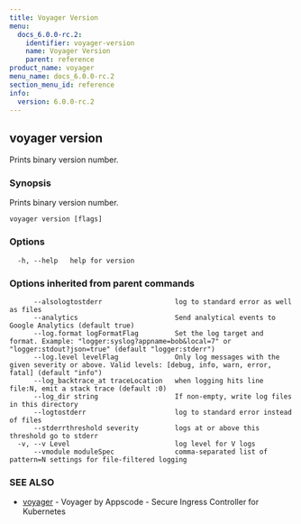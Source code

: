 ```yaml
---
title: Voyager Version
menu:
  docs_6.0.0-rc.2:
    identifier: voyager-version
    name: Voyager Version
    parent: reference
product_name: voyager
menu_name: docs_6.0.0-rc.2
section_menu_id: reference
info:
  version: 6.0.0-rc.2
---
```


## voyager version

Prints binary version number.

### Synopsis

Prints binary version number.

```
voyager version [flags]
```

### Options

```
  -h, --help   help for version
```

### Options inherited from parent commands

```
      --alsologtostderr                  log to standard error as well as files
      --analytics                        Send analytical events to Google Analytics (default true)
      --log.format logFormatFlag         Set the log target and format. Example: "logger:syslog?appname=bob&local=7" or "logger:stdout?json=true" (default "logger:stderr")
      --log.level levelFlag              Only log messages with the given severity or above. Valid levels: [debug, info, warn, error, fatal] (default "info")
      --log_backtrace_at traceLocation   when logging hits line file:N, emit a stack trace (default :0)
      --log_dir string                   If non-empty, write log files in this directory
      --logtostderr                      log to standard error instead of files
      --stderrthreshold severity         logs at or above this threshold go to stderr
  -v, --v Level                          log level for V logs
      --vmodule moduleSpec               comma-separated list of pattern=N settings for file-filtered logging
```

### SEE ALSO

* [voyager](/docs/6.0.0-rc.2/reference/voyager)	 - Voyager by Appscode - Secure Ingress Controller for Kubernetes


